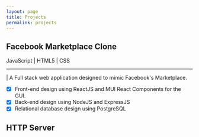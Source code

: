 ```yaml
---
layout: page
title: Projects
permalink: projects
---
```



## Facebook Marketplace Clone
JavaScript | HTML5 | CSS

***

| A Full stack web application designed to mimic Facebook's Marketplace.

- [x] Front-end design using ReactJS and MUI React Components for the GUI.
- [x] Back-end design using NodeJS and ExpressJS
- [x] Relational database design using PostgreSQL

## HTTP Server


